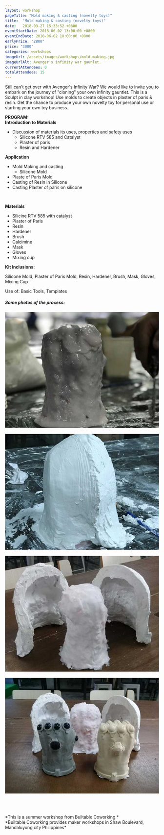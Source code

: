 ```yaml
---
layout: workshop
pageTitle: "Mold making & casting (novelty toys)"
title:  "Mold making & casting (novelty toys)"
date:   2018-03-27 15:33:52 +0800
eventStartDate: 2018-06-02 13:00:00 +0800
eventEndDate: 2018-06-02 18:00:00 +0800
earlyPrice: "2800"
price: "3000"
categories: workshops
imageUrl: /assets/images/workshops/mold-making.jpg
imageUrlAlt: Avenger's infinity war gaunlet.
currentAttendees: 0
totalAttendees: 15
---
```



Still can't get over with Avenger's Infinity War? We would like to invite you to embark on the journey of "cloning" your own infinity gauntlet. This is a Sculpt in clay workshop! Use molds to create objects in plaster of paris & resin. Get the chance to produce your own novelty toy for personal use or starting your own toy business.


<strong>PROGRAM: </strong>
<br>
<strong>Introduction to Materials</strong>
<br>
- Discussion of materials its uses, properties and safety uses
    - Silicone RTV 585 and Catalyst
    - Plaster of paris
    - Resin and Hardener

<strong>Application</strong>
<br>
- Mold Making and casting
    - Silicone Mold
- Plaste of Paris Mold
- Casting of Resin in Silicone
- Casting Plaster of paris on silicone
<br>

<strong>Materials</strong> 
- Silicine RTV 585 with catalyst 
- Plaster of Paris 
- Resin 
- Hardener 
- Brush 
- Calcimine 
- Mask 
- Gloves 
- Mixing cup


<strong>Kit Inclusions:</strong>

Silicone Mold, Plaster of Paris Mold, 
Resin, Hardener, Brush, Mask, Gloves, Mixing Cup

Use of:
Basic Tools, Templates

##### Some photos of the process:

![alt text](../../assets/images/workshops/mold-making/silicon-mold.jpg "silicon mold")
<br>
<br>
![alt text](../../assets/images/workshops/mold-making/plaster-paris.jpg "plaster of paris")
<br>
<br>
![alt text](../../assets/images/workshops/mold-making/silicon.jpg "Silicon Mold")
<br>
<br>
![alt text](../../assets/images/workshops/mold-making/finish-product.jpg "infinity Gauntlet")


<br>
<br>
<br>
*This is a summer workshop from Builtable Coworking.*
<br>
*Builtable Coworking provides maker workshops in Shaw Boulevard, Mandaluyong city Philippines* 